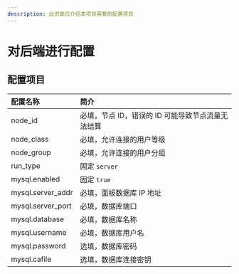 ```yaml
---
description: 此页面仅介绍本项目需要的配置项目
---
```


# 对后端进行配置

## 配置项目

| 配置名称 | 简介 |
| :--- | :--- |
| node\_id | 必填，节点 ID，错误的 ID 可能导致节点流量无法结算 |
| node\_class | 必填，允许连接的用户等级 |
| node\_group | 必填，允许连接的用户分组 |
| run\_type | 固定 `server` |
| mysql.enabled | 固定 `true` |
| mysql.server\_addr | 必填，面板数据库 IP 地址 |
| mysql.server\_port | 必填，数据库端口 |
| mysql.database | 必填，数据库名称 |
| mysql.username | 必填，数据库用户名 |
| mysql.password | 选填，数据库密码 |
| mysql.cafile | 选填，数据库连接密钥 |


